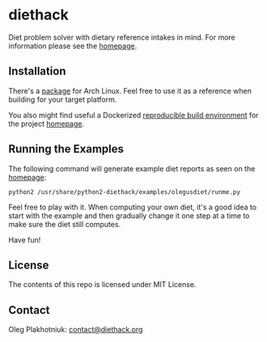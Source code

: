 # diethack

Diet problem solver with dietary reference intakes in mind.
For more information please see the [homepage](http://www.diethack.org).

## Installation

There's a [package](https://aur.archlinux.org/packages/python2-diethack)
for Arch Linux.
Feel free to use it as a reference when building for your target platform.

You also might find useful a Dockerized
[reproducible build environment](https://github.com/diethack/www)
for the project [homepage](http://www.diethack.org).

## Running the Examples

The following command will generate example diet reports
as seen on the [homepage](http://www.diethack.org):
```
python2 /usr/share/python2-diethack/examples/olegusdiet/runme.py
```

Feel free to play with it. When computing your own diet, it's a good idea
to start with the example and then gradually change it one step at a time
to make sure the diet still computes.

Have fun!

## License

The contents of this repo is licensed under MIT License.

## Contact

Oleg Plakhotniuk: contact@diethack.org
